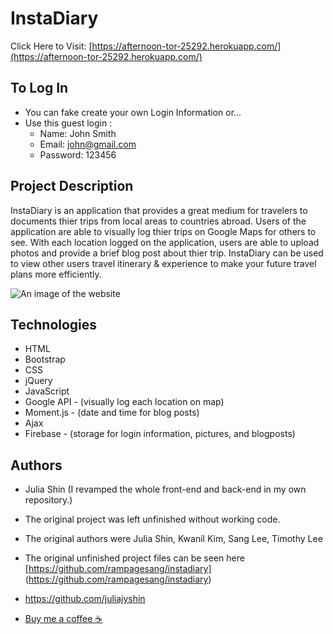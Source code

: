 # InstaDiary

Click Here to Visit: [https://afternoon-tor-25292.herokuapp.com/](https://afternoon-tor-25292.herokuapp.com/)

## To Log In
 - You can fake create your own Login Information or...
 - Use this guest login : 
   - Name: John Smith
   - Email: john@gmail.com
   - Password: 123456

## Project Description

InstaDiary is an application that provides a great medium for travelers to documents thier trips from local areas to countries abroad. Users of the application are able to visually log thier trips on Google Maps for others to see. With each location logged on the application, users are able to upload photos and provide a brief blog post about thier trip. InstaDiary can be used to view other users travel itinerary & experience to make your future travel plans more efficiently. 

![An image of the website](public/assets/images/insta-diary.png)

## Technologies

* HTML
* Bootstrap
* CSS
* jQuery
* JavaScript
* Google API - (visually log each location on map)
* Moment.js - (date and time for blog posts)
* Ajax
* Firebase - (storage for login information, pictures, and blogposts)

## Authors 
* Julia Shin (I revamped the whole front-end and back-end in my own repository.)

* The original project was left unfinished without working code.
* The original authors were Julia Shin, Kwanil Kim, Sang Lee, Timothy Lee
* The original unfinished project files can be seen here
[https://github.com/rampagesang/instadiary] (https://github.com/rampagesang/instadiary)

* https://github.com/juliajyshin
* [Buy me a coffee ☕️](https://ko-fi.com/juliajverie)
